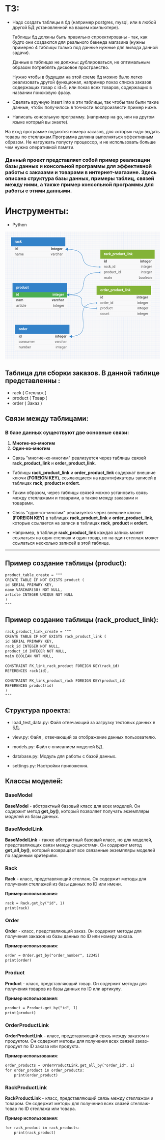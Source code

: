 # ТЗ:
- Надо создать таблицы в бд (например postgres, mysql, или в любой другой БД установленной на вашем компьютере).

  Таблицы бд должны быть правильно спроектированы - так, как будто они создаются для реального бекенда магазина (нужны примерно 4 таблицы только под данные нужные для вывода данной задачи).

  Данные в таблицах не должны: дублироваться, не оптимальным образом потреблять дисковое пространство.

  Нужно чтобы в будущем на этой схеме бд можно было легко реализовать другой функционал, например показ списка заказов содержащих товар с id=5, или показ всех товаров, содержащих в названии поисковую фразу.



- Сделать вручную insert into в эти таблицы, так чтобы там были такие данные, чтобы получилось в точности воспроизвести пример ниже.

- Написать консольную программу. (например на go, или на другом языке который вы знаете).

 На вход программе подаются номера заказов, для которых надо выдать товары по стеллажам.Программа должна выполняться эффективным образом. Не нагружать попусту процессор, и не использовать больше чем нужно оперативной памяти.

 ### Данный проект представляет собой пример реализации базы данных и консольной программы для эффективной работы с заказами и товарами в интернет-магазине. Здесь описана структура базы данных, примеры таблиц, связей между ними, а также пример консольной программы для работы с этими данными.


 # Инструменты:
 - Python




![Текст с описанием картинки](https://github.com/stegruslan/SQL/blob/master/image/image1.png)

## Таблица для сборки заказов. В данной таблице представленны :
- rack ( Стеллаж )
- product ( Товар )
- order ( Заказ )

## Связи между таблицами:
### В базе данных существуют две основные связи: 
1. **Многие-ко-многим**  
2. **Один-ко-многим**
* Связь "многие-ко-многим" реализуется через таблицы связей **rack_product_link** и **order_product_link**.

* Таблицы **rack_product_link** и **order_product_link** содержат внешние ключи **(FOREIGN KEY)**, ссылающиеся на идентификаторы записей в таблицах **rack**, **product и ordert**.

* Таким образом, через таблицы связей можно установить связь между стеллажами и товарами, а также между заказами и товарами.

* Связь "один-ко-многим" реализуется через внешние ключи
**(FOREIGN KEY)** в таблицах **rack_product_link** и **order_product_link**, которые ссылается на записи в таблицах **rack**, **product** и **ordert**.

* Например, в таблице **rack_product_link** каждая запись может ссылаться на один стеллаж и один товар, но на один стеллаж может ссылаться несколько записей в этой таблице.

---
## Пример создание таблицы (product):
```
product_table_create = """
CREATE TABLE IF NOT EXISTS product (
id SERIAL PRIMARY KEY,
name VARCHAR(50) NOT NULL,
article INTEGER UNIQUE NOT NULL
)
"""
```

## Пример создание таблицы (rack_product_link):
```
rack_product_link_create = """
CREATE TABLE IF NOT EXISTS rack_product_link (
id SERIAL PRIMARY KEY,
rack_id INTEGER NOT NULL,
product_id INTEGER NOT NULL,
main BOOLEAN NOT NULL,

CONSTRAINT FK_link_rack_product FOREIGN KEY(rack_id)
REFERENCES rack(id),

CONSTRAINT FK_link_product_rack FOREIGN KEY(product_id)
REFERENCES product(id)
)
"""
```

## Структура проекта:
- load_test_data.py:  Файл отвечающий за загрузку тестовых данных в БД.

- view.py:  Файл , отвечающий за отображение данных пользователю.

- models.py:  Файл с описанием моделей БД.

- database.py:  Модуль для работы с базой данных.

- settings.py:  Настройки приложения.

## Классы моделей:
### BaseModel

**BaseModel** - абстрактный базовый класс для всех моделей. Он содержит метод **get_by()**, который позволяет получать экземпляры моделей из базы данных.

### BaseModelLink
**BaseModelLink** - также абстрактный базовый класс, но для моделей, представляющих связи между сущностями. Он содержит метод **get_all_by()**, который возвращает все связанные экземпляры моделей по заданным критериям.

### Rack
**Rack**  - класс, представляющий стеллаж. Он содержит методы для получения стеллажей из базы данных по ID или имени.

**Пример использования**:
```
rack = Rack.get_by("id", 1)
print(rack)
```


### Order
**Order** - класс, представляющий заказ. Он содержит методы для получения заказов из базы данных по ID или номеру заказа.

**Пример использования**:

```
order = Order.get_by("order_number", 12345)
print(order)
```

### Product
**Product**  - класс, представляющий товар. Он содержит методы для получения товаров из базы данных по ID или артикулу.

**Пример использования**:
```
product = Product.get_by("id", 1)
print(product)
```
### OrderProductLink
**OrderProductLink** - класс, представляющий связь между заказом и продуктом. Он содержит методы для получения всех связей заказ-продукт по ID заказа или продукта.

**Пример использования**:
```
order_products = OrderProductLink.get_all_by("order_id", 1)
for order_product in order_products:
    print(order_product)
```

### RackProductLink
**RackProductLink** - класс, представляющий связь между стеллажом и товаром. Он содержит методы для получения всех связей стеллаж-товар по ID стеллажа или товара.

**Пример использования**:


```rack_products = RackProductLink.get_all_by("rack_id", 1)
for rack_product in rack_products:
    print(rack_product)
```